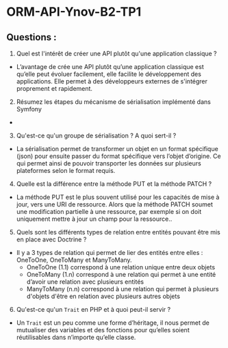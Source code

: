 # ORM-API-Ynov-B2-TP1

## Questions :

1. Quel est l'intérêt de créer une API plutôt qu'une application classique ?
* L’avantage de crée une API plutôt qu’une application classique est qu’elle peut évoluer facilement, elle facilite le développement des applications. Elle permet à des développeurs externes de s'intégrer proprement et rapidement.

2. Résumez les étapes du mécanisme de sérialisation implémenté dans Symfony
*

3. Qu'est-ce qu'un groupe de sérialisation ? A quoi sert-il ?
* La sérialisation permet de transformer un objet en un format spécifique (json) pour ensuite passer du format spécifique vers l’objet d’origine. Ce qui permet ainsi de pouvoir transporter les données sur plusieurs plateformes selon le format requis.

4. Quelle est la différence entre la méthode PUT et la méthode PATCH ?
* La méthode PUT est le plus souvent utilisé pour les capacités de mise à jour, vers une URI de ressource. Alors que la méthode PATCH soumet une modification partielle à une ressource, par exemple si on doit uniquement mettre à jour un champ pour la ressource..

5. Quels sont les différents types de relation entre entités pouvant être mis en place avec Doctrine ?
* Il y a 3 types de relation qui permet de lier des entités entre elles : OneToOne, OneToMany et ManyToMany.
  * OneToOne (1.1) correspond à une relation unique entre deux objets
  * OneToMany (1.n) correspond à une relation qui permet à une entité d’avoir une relation avec plusieurs entités
  * ManyToMany (n.n) correspond à une relation qui permet à plusieurs d'objets d'être en relation avec plusieurs autres objets

6. Qu'est-ce qu'un `Trait` en PHP et à quoi peut-il servir ?
* Un `Trait` est un peu comme une forme d’héritage, il nous permet de mutualiser des variables et des fonctions pour qu’elles soient réutilisables dans n’importe qu’elle classe.
